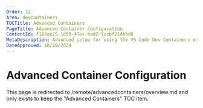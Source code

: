 ```yaml
---
Order: 12
Area: devcontainers
TOCTitle: Advanced Containers
PageTitle: Advanced Container Configuration
ContentId: f180ac25-1d59-47ec-bad2-3ccbf214bbd8
MetaDescription: Advanced setup for using the VS Code Dev Containers extension
DateApproved: 10/29/2024
---
```

# Advanced Container Configuration

This page is redirected to /remote/advancedcontainers/overview.md and only exists to keep the "Advanced Containers" TOC item.
